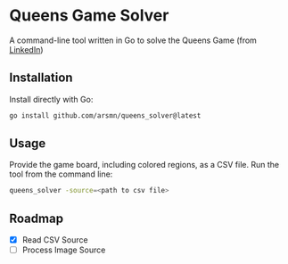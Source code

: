 # Queens Game Solver

A command-line tool written in Go to solve the Queens Game (from [LinkedIn](https://www.linkedin.com/showcase/queens-game))

## Installation

Install directly with Go:

```bash
go install github.com/arsmn/queens_solver@latest
```

## Usage

Provide the game board, including colored regions, as a CSV file.
Run the tool from the command line:

```bash
queens_solver -source=<path to csv file>
```

## Roadmap

- [x] Read CSV Source
- [ ] Process Image Source
